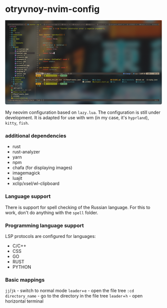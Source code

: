 # otryvnoy-nvim-config

![Screenshot](screenshots/screenshot-1.png)

My neovim configuration based on `lazy.lua`. The configuration is still under development. It is adapted for use with wm (in my case, it's `hyprland`), `kitty`, `fish`.

### additional dependencies
* rust
* rust-analyzer
* yarn
* npm
* chafa (for displaying images)
* imagemagick
* luajit
* xclip/xsel/wl-clipboard

### Language support
There is support for spell checking of the Russian language. For this to work, don't do anything with the `spell` folder.

### Programming language support
LSP protocols are configured for languages:
* C/C++
* CSS
* GO
* RUST
* PYTHON

### Basic mappings
`jj`/`jk` - switch to normal mode
`leader`+`e` - open the file tree
`:cd directory_name` - go to the directory in the file tree
`leader`+`h` - open horizontal terminal

